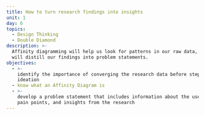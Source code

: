 ```yaml
---
title: How to turn research findings into insights
unit: 1
day: 6
topics:
  - Design Thinking
  - Double Diamond
description: >-
  Affinity diagramming will help us look for patterns in our raw data, and we
  will distill our findings into problem statements.
objectives:
  - >-
    identify the importance of converging the research data before stepping into
    ideation
  - know what an Affinity Diagram is
  - >-
    develop a problem statement that includes information about the user, their
    pain points, and insights from the research
---
```


